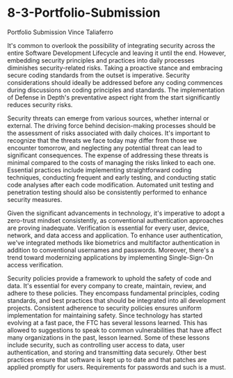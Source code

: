 # 8-3-Portfolio-Submission
Portfolio Submission
Vince Taliaferro



It's common to overlook the possibility of integrating security across the entire Software Development Lifecycle and leaving it until the end. However, embedding security principles and practices into daily processes diminishes security-related risks. Taking a proactive stance and embracing secure coding standards from the outset is imperative. Security considerations should ideally be addressed before any coding commences during discussions on coding principles and standards. The implementation of Defense in Depth's preventative aspect right from the start significantly reduces security risks.


Security threats can emerge from various sources, whether internal or external. The driving force behind decision-making processes should be the assessment of risks associated with daily choices. It's important to recognize that the threats we face today may differ from those we encounter tomorrow, and neglecting any potential threat can lead to significant consequences. The expense of addressing these threats is minimal compared to the costs of managing the risks linked to each one. Essential practices include implementing straightforward coding techniques, conducting frequent and early testing, and conducting static code analyses after each code modification. Automated unit testing and penetration testing should also be consistently performed to enhance security measures.


Given the significant advancements in technology, it's imperative to adopt a zero-trust mindset consistently, as conventional authentication approaches are proving inadequate. Verification is essential for every user, device, network, and data access and application. To enhance user authentication, we've integrated methods like biometrics and multifactor authentication in addition to conventional usernames and passwords. Moreover, there's a trend toward modernizing applications by implementing Single-Sign-On access verification.

Security policies provide a framework to uphold the safety of code and data. It's essential for every company to create, maintain, review, and adhere to these policies. They encompass fundamental principles, coding standards, and best practices that should be integrated into all development projects. Consistent adherence to security policies ensures uniform implementation for maintaining safety.
Since technology has started evolving at a fast pace, the FTC has several lessons learned. This has allowed to suggestions to speak to common vulnerabilities that have affect many organizations in the past, lesson learned. Some of these lessons include security, such as controlling user access to data, user authentication, and storing and transmitting data securely. Other best practices ensure that software is kept up to date and that patches are applied promptly for users. Requirements for passwords and such is a must.
